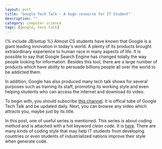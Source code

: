 ```yaml
---
layout: post
title: "Google Tech Talk - A huge resource for IT Student"
description: ""
category: computer science
tags: [google, teck talk]
---
```

{% include JB/setup %}
Almost CS students have known that Google is a giant leading innovation in today's world. A plenty of its products brought extraordinary experience to human race in many aspects of life. It is possible to say that Google Search Engine has changed totally the way people looking for information. Besides this tool, there are a large number of products which have ability to persuade billions people all over the world to be addicted them.

In addition, Google has also produced many tech talk shows for several purposes such as training its staff, promoting its working style and even helping students who can access the internet and download its video. 

To begin with, you should subscribe [this channel](http://www.youtube.com/user/GoogleTechTalks?feature=watch). It is offical tube of Google Tech Talk and be updated daily. Next, you can browse any video which attracts you, maybe just by its title. 

In this post, one of useful series is mentioned. This series is about coding method and is attached with a hot keyword _clean code_. It is [here](http://www.youtube.com/watch?feature=player_embedded&v=4F72VULWFvc). There are many kinds of coding style that may help IT students from developing countries or even students of industrialized nations improve their style when generate code.
